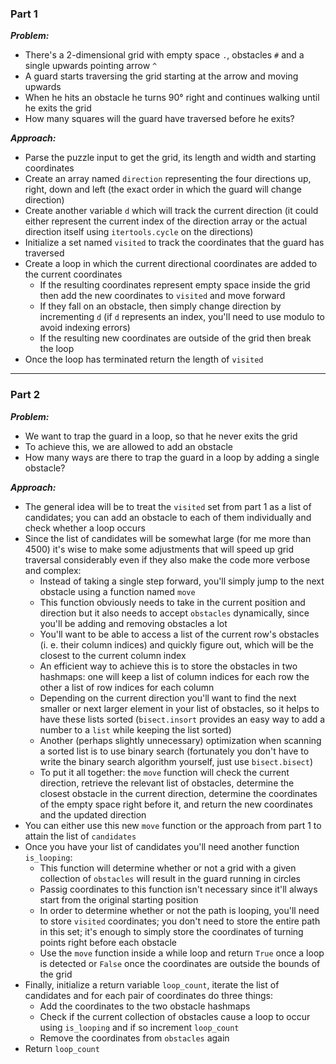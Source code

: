 ### Part 1

***Problem:***
- There's a 2-dimensional grid with empty space `.`, obstacles `#` and a single upwards pointing arrow `^`
- A guard starts traversing the grid starting at the arrow and moving upwards
- When he hits an obstacle he turns 90° right and continues walking until he exits the grid
- How many squares will the guard have traversed before he exits?

***Approach:***
- Parse the puzzle input to get the grid, its length and width and starting coordinates
- Create an array named `direction` representing the four directions up, right, down and left (the exact order in which the guard will change direction)
- Create another variable `d` which will track the current direction (it could either represent the current index of the direction array or the actual direction itself using `itertools.cycle` on the directions)
- Initialize a set named `visited` to track the coordinates that the guard has traversed
- Create a loop in which the current directional coordinates are added to the current coordinates
    - If the resulting coordinates represent empty space inside the grid then add the new coordinates to `visited` and move forward
    - If they fall on an obstacle, then simply change direction by incrementing `d` (if `d` represents an index, you'll need to use modulo to avoid indexing errors)
    - If the resulting new coordinates are outside of the grid then break the loop
- Once the loop has terminated return the length of `visited`

---

### Part 2

***Problem:***
- We want to trap the guard in a loop, so that he never exits the grid 
- To achieve this, we are allowed to add an obstacle
- How many ways are there to trap the guard in a loop by adding a single obstacle?

***Approach:***
- The general idea will be to treat the `visited` set from part 1 as a list of candidates; you can add an obstacle to each of them individually and check whether a loop occurs
- Since the list of candidates will be somewhat large (for me more than 4500) it's wise to make some adjustments that will speed up grid traversal considerably even if they also make the code more verbose and complex:
    - Instead of taking a single step forward, you'll simply jump to the next obstacle using a function named `move`
    - This function obviously needs to take in the current position and direction but it also needs to accept `obstacles` dynamically, since you'll be adding and removing obstacles a lot
    - You'll want to be able to access a list of the current row's obstacles (i. e. their column indices) and quickly figure out, which will be the closest to the current column index
    - An efficient way to achieve this is to store the obstacles in two hashmaps: one will keep a list of column indices for each row the other a list of row indices for each column
    - Depending on the current direction you'll want to find the next smaller or next larger element in your list of obstacles, so it helps to have these lists sorted (`bisect.insort` provides an easy way to add a number to a `list` while keeping the list sorted)
    - Another (perhaps slightly unnecessary) optimization when scanning a sorted list is to use binary search (fortunately you don't have to write the binary search algorithm yourself, just use `bisect.bisect`)
    - To put it all together: the `move` function will check the current direction, retrieve the relevant list of obstacles, determine the closest obstacle in the current direction, determine the coordinates of the empty space right before it, and return the new coordinates and the updated direction 
- You can either use this new `move` function or the approach from part 1 to attain the list of `candidates`
- Once you have your list of candidates you'll need another function `is_looping`:
    - This function will determine whether or not a grid with a given collection of `obstacles` will result in the guard running in circles
    - Passig coordinates to this function isn't necessary since it'll always start from the original starting position 
    - In order to determine whether or not the path is looping, you'll need to store `visited` coordinates; you don't need to store the entire path in this set; it's enough to simply store the coordinates of turning points right before each obstacle
    - Use the `move` function inside a while loop and return `True` once a loop is detected or `False` once the coordinates are outside the bounds of the grid
- Finally, initialize a return variable `loop_count`, iterate the list of candidates and for each pair of coordinates do three things:
    - Add the coordinates to the two obstacle hashmaps
    - Check if the current collection of obstacles cause a loop to occur using `is_looping` and if so increment `loop_count`
    - Remove the coordinates from `obstacles` again
- Return `loop_count`